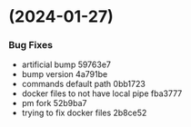 #  (2024-01-27)


### Bug Fixes

* artificial bump 59763e7
* bump version 4a791be
* commands default path 0bb1723
* docker files to not have local pipe fba3777
* pm fork 52b9ba7
* trying to fix docker files 2b8ce52



